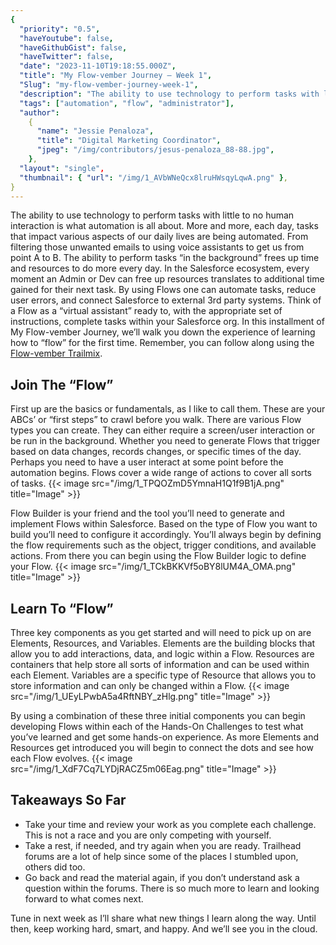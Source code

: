 ```yaml
---
{
  "priority": "0.5",
  "haveYoutube": false,
  "haveGithubGist": false,
  "haveTwitter": false,
  "date": "2023-11-10T19:18:55.000Z",
  "title": "My Flow-vember Journey — Week 1",
  "Slug": "my-flow-vember-journey-week-1",
  "description": "The ability to use technology to perform tasks with little to no human interaction is what automation is all about. More and more, each day, tasks that impact various aspects of our daily lives are being automated. From filtering those unwanted emails to using voice assistants to get us from point A to B. The ability to perform tasks “in the background” frees up time and resources to do more every day..",
  "tags": ["automation", "flow", "administrator"],
  "author":
    {
      "name": "Jessie Penaloza",
      "title": "Digital Marketing Coordinator",
      "jpeg": "/img/contributors/jesus-penaloza_88-88.jpg",
    },
  "layout": "single",
  "thumbnail": { "url": "/img/1_AVbWNeQcx8lruHWsqyLqwA.png" },
}
---
```


The ability to use technology to perform tasks with little to no human interaction is what automation is all about. More and more, each day, tasks that impact various aspects of our daily lives are being automated. From filtering those unwanted emails to using voice assistants to get us from point A to B. The ability to perform tasks “in the background” frees up time and resources to do more every day.
In the Salesforce ecosystem, every moment an Admin or Dev can free up resources translates to additional time gained for their next task. By using Flows one can automate tasks, reduce user errors, and connect Salesforce to external 3rd party systems. Think of a Flow as a “virtual assistant” ready to, with the appropriate set of instructions, complete tasks within your Salesforce org.
In this installment of My Flow-vember Journey, we’ll walk you down the experience of learning how to “flow” for the first time. Remember, you can follow along using the [Flow-vember Trailmix](https://trailhead.salesforce.com/users/cstegall/trailmixes/flow-vember).

## Join The “Flow”

First up are the basics or fundamentals, as I like to call them. These are your ABCs’ or “first steps” to crawl before you walk. There are various Flow types you can create. They can either require a screen/user interaction or be run in the background. Whether you need to generate Flows that trigger based on data changes, records changes, or specific times of the day. Perhaps you need to have a user interact at some point before the automation begins. Flows cover a wide range of actions to cover all sorts of tasks.
{{< image src="/img/1_TPQOZmD5YmnaH1Q1f9B1jA.png" title="Image" >}}

Flow Builder is your friend and the tool you’ll need to generate and implement Flows within Salesforce. Based on the type of Flow you want to build you’ll need to configure it accordingly. You’ll always begin by defining the flow requirements such as the object, trigger conditions, and available actions. From there you can begin using the Flow Builder logic to define your Flow.
{{< image src="/img/1_TCkBKKVf5oBY8lUM4A_OMA.png" title="Image" >}}

## Learn To “Flow”

Three key components as you get started and will need to pick up on are Elements, Resources, and Variables. Elements are the building blocks that allow you to add interactions, data, and logic within a Flow. Resources are containers that help store all sorts of information and can be used within each Element. Variables are a specific type of Resource that allows you to store information and can only be changed within a Flow.
{{< image src="/img/1_UEyLPwbA5a4RftNBY_zHlg.png" title="Image" >}}

By using a combination of these three initial components you can begin developing Flows within each of the Hands-On Challenges to test what you’ve learned and get some hands-on experience. As more Elements and Resources get introduced you will begin to connect the dots and see how each Flow evolves.
{{< image src="/img/1_XdF7Cq7LYDjRACZ5m06Eag.png" title="Image" >}}

## Takeaways So Far

<ul><li>Take your time and review your work as you complete each challenge. This is not a race and you are only competing with yourself.</li><li>Take a rest, if needed, and try again when you are ready. Trailhead forums are a lot of help since some of the places I stumbled upon, others did too.</li><li>Go back and read the material again, if you don’t understand ask a question within the forums. There is so much more to learn and looking forward to what comes next.</li></ul>Tune in next week as I’ll share what new things I learn along the way. Until then, keep working hard, smart, and happy.
And we’ll see you in the cloud.
